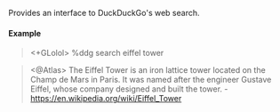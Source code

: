Provides an interface to DuckDuckGo's web search.

#### Example

> <+GLolol> %ddg search eiffel tower

> <@Atlas> The Eiffel Tower is an iron lattice tower located on the Champ de Mars in Paris. It was named after the engineer Gustave Eiffel, whose company designed and built the tower. - <https://en.wikipedia.org/wiki/Eiffel_Tower>
